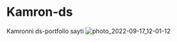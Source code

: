 # Kamron-ds
Kamronni ds-portfolio sayti 
![photo_2022-09-17_12-01-12](https://user-images.githubusercontent.com/108114004/190844952-37c6d311-710d-4cb5-a627-2eefb31cb231.jpg)

